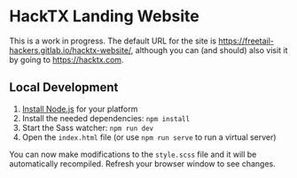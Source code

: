 # HackTX Landing Website

This is a work in progress.
The default URL for the site is https://freetail-hackers.gitlab.io/hacktx-website/, although you can (and should) also visit it by going to https://hacktx.com.

## Local Development

1. [Install Node.js](https://nodejs.org/en/download/) for your platform
1. Install the needed dependencies: `npm install`
1. Start the Sass watcher: `npm run dev`
1. Open the `index.html` file (or use `npm run serve` to run a virtual server)

You can now make modifications to the `style.scss` file and it will be automatically recompiled. Refresh your browser window to see changes.
